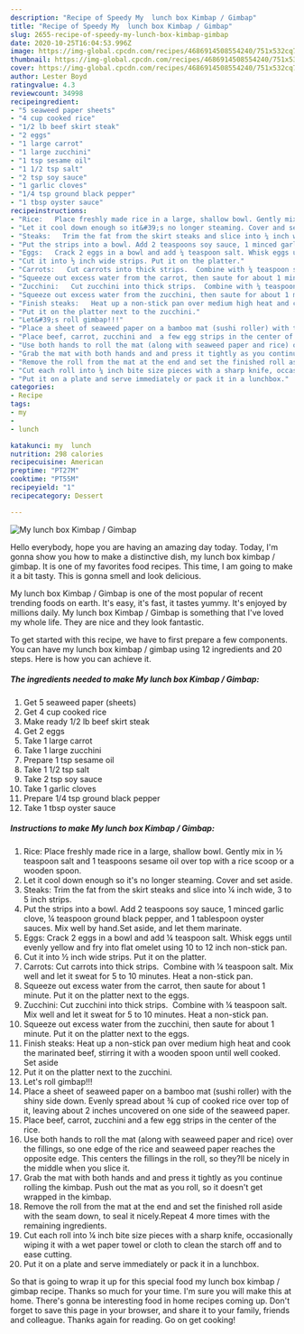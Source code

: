 ```yaml
---
description: "Recipe of Speedy My  lunch box Kimbap / Gimbap"
title: "Recipe of Speedy My  lunch box Kimbap / Gimbap"
slug: 2655-recipe-of-speedy-my-lunch-box-kimbap-gimbap
date: 2020-10-25T16:04:53.996Z
image: https://img-global.cpcdn.com/recipes/4686914508554240/751x532cq70/my-lunch-box-kimbap-gimbap-recipe-main-photo.jpg
thumbnail: https://img-global.cpcdn.com/recipes/4686914508554240/751x532cq70/my-lunch-box-kimbap-gimbap-recipe-main-photo.jpg
cover: https://img-global.cpcdn.com/recipes/4686914508554240/751x532cq70/my-lunch-box-kimbap-gimbap-recipe-main-photo.jpg
author: Lester Boyd
ratingvalue: 4.3
reviewcount: 34998
recipeingredient:
- "5 seaweed paper sheets"
- "4 cup cooked rice"
- "1/2 lb beef skirt steak"
- "2 eggs"
- "1 large carrot"
- "1 large zucchini"
- "1 tsp sesame oil"
- "1 1/2 tsp salt"
- "2 tsp soy sauce"
- "1 garlic cloves"
- "1/4 tsp ground black pepper"
- "1 tbsp oyster sauce"
recipeinstructions:
- "Rice:   Place freshly made rice in a large, shallow bowl. Gently mix in ½ teaspoon salt and 1 teaspoons sesame oil over top with a rice scoop or a wooden spoon."
- "Let it cool down enough so it&#39;s no longer steaming. Cover and set aside."
- "Steaks:   Trim the fat from the skirt steaks and slice into ¼ inch wide, 3 to 5 inch strips."
- "Put the strips into a bowl. Add 2 teaspoons soy sauce, 1 minced garlic clove, ¼ teaspoon ground black pepper, and 1 tablespoon oyster sauces. Mix well by hand.Set aside, and let them marinate."
- "Eggs:   Crack 2 eggs in a bowl and add ¼ teaspoon salt. Whisk eggs until evenly yellow and fry into flat omelet using 10 to 12 inch non-stick pan."
- "Cut it into ½ inch wide strips. Put it on the platter."
- "Carrots:   Cut carrots into thick strips.  Combine with ¼ teaspoon salt. Mix well and let it sweat for 5 to 10 minutes. Heat a non-stick pan."
- "Squeeze out excess water from the carrot, then saute for about 1 minute. Put it on the platter next to the eggs."
- "Zucchini:   Cut zucchini into thick strips.  Combine with ¼ teaspoon salt. Mix well and let it sweat for 5 to 10 minutes. Heat a non-stick pan."
- "Squeeze out excess water from the zucchini, then saute for about 1 minute. Put it on the platter next to the eggs."
- "Finish steaks:   Heat up a non-stick pan over medium high heat and cook the marinated beef, stirring it with a wooden spoon until well cooked. Set aside"
- "Put it on the platter next to the zucchini."
- "Let&#39;s roll gimbap!!!"
- "Place a sheet of seaweed paper on a bamboo mat (sushi roller) with the shiny side down. Evenly spread about ¾ cup of cooked rice over top of it, leaving about 2 inches uncovered on one side of the seaweed paper."
- "Place beef, carrot, zucchini and  a few egg strips in the center of the rice."
- "Use both hands to roll the mat (along with seaweed paper and rice) over the fillings, so one edge of the rice and seaweed paper reaches the opposite edge. This centers the fillings in the roll, so they?ll be nicely in the middle when you slice it."
- "Grab the mat with both hands and and press it tightly as you continue rolling the kimbap. Push out the mat as you roll, so it doesn&#39;t get wrapped in the kimbap."
- "Remove the roll from the mat at the end and set the finished roll aside with the seam down, to seal it nicely.Repeat 4 more times with the remaining ingredients."
- "Cut each roll into ¼ inch bite size pieces with a sharp knife, occasionally wiping it with a wet paper towel or cloth to clean the starch off and to ease cutting."
- "Put it on a plate and serve immediately or pack it in a lunchbox."
categories:
- Recipe
tags:
- my
- 
- lunch

katakunci: my  lunch 
nutrition: 298 calories
recipecuisine: American
preptime: "PT27M"
cooktime: "PT55M"
recipeyield: "1"
recipecategory: Dessert

---
```



![My  lunch box Kimbap / Gimbap](https://img-global.cpcdn.com/recipes/4686914508554240/751x532cq70/my-lunch-box-kimbap-gimbap-recipe-main-photo.jpg)

Hello everybody, hope you are having an amazing day today. Today, I'm gonna show you how to make a distinctive dish, my  lunch box kimbap / gimbap. It is one of my favorites food recipes. This time, I am going to make it a bit tasty. This is gonna smell and look delicious.

My  lunch box Kimbap / Gimbap is one of the most popular of recent trending foods on earth. It's easy, it's fast, it tastes yummy. It's enjoyed by millions daily. My  lunch box Kimbap / Gimbap is something that I've loved my whole life. They are nice and they look fantastic.




To get started with this recipe, we have to first prepare a few components. You can have my  lunch box kimbap / gimbap using 12 ingredients and 20 steps. Here is how you can achieve it.

<!--inarticleads1-->

##### The ingredients needed to make My  lunch box Kimbap / Gimbap:

1. Get 5 seaweed paper (sheets)
1. Get 4 cup cooked rice
1. Make ready 1/2 lb beef skirt steak
1. Get 2 eggs
1. Take 1 large carrot
1. Take 1 large zucchini
1. Prepare 1 tsp sesame oil
1. Take 1 1/2 tsp salt
1. Take 2 tsp soy sauce
1. Take 1 garlic cloves
1. Prepare 1/4 tsp ground black pepper
1. Take 1 tbsp oyster sauce




<!--inarticleads2-->

##### Instructions to make My  lunch box Kimbap / Gimbap:

1. Rice:   Place freshly made rice in a large, shallow bowl. Gently mix in ½ teaspoon salt and 1 teaspoons sesame oil over top with a rice scoop or a wooden spoon.
1. Let it cool down enough so it&#39;s no longer steaming. Cover and set aside.
1. Steaks:   Trim the fat from the skirt steaks and slice into ¼ inch wide, 3 to 5 inch strips.
1. Put the strips into a bowl. Add 2 teaspoons soy sauce, 1 minced garlic clove, ¼ teaspoon ground black pepper, and 1 tablespoon oyster sauces. Mix well by hand.Set aside, and let them marinate.
1. Eggs:   Crack 2 eggs in a bowl and add ¼ teaspoon salt. Whisk eggs until evenly yellow and fry into flat omelet using 10 to 12 inch non-stick pan.
1. Cut it into ½ inch wide strips. Put it on the platter.
1. Carrots:   Cut carrots into thick strips.  Combine with ¼ teaspoon salt. Mix well and let it sweat for 5 to 10 minutes. Heat a non-stick pan.
1. Squeeze out excess water from the carrot, then saute for about 1 minute. Put it on the platter next to the eggs.
1. Zucchini:   Cut zucchini into thick strips.  Combine with ¼ teaspoon salt. Mix well and let it sweat for 5 to 10 minutes. Heat a non-stick pan.
1. Squeeze out excess water from the zucchini, then saute for about 1 minute. Put it on the platter next to the eggs.
1. Finish steaks:   Heat up a non-stick pan over medium high heat and cook the marinated beef, stirring it with a wooden spoon until well cooked. Set aside
1. Put it on the platter next to the zucchini.
1. Let&#39;s roll gimbap!!!
1. Place a sheet of seaweed paper on a bamboo mat (sushi roller) with the shiny side down. Evenly spread about ¾ cup of cooked rice over top of it, leaving about 2 inches uncovered on one side of the seaweed paper.
1. Place beef, carrot, zucchini and  a few egg strips in the center of the rice.
1. Use both hands to roll the mat (along with seaweed paper and rice) over the fillings, so one edge of the rice and seaweed paper reaches the opposite edge. This centers the fillings in the roll, so they?ll be nicely in the middle when you slice it.
1. Grab the mat with both hands and and press it tightly as you continue rolling the kimbap. Push out the mat as you roll, so it doesn&#39;t get wrapped in the kimbap.
1. Remove the roll from the mat at the end and set the finished roll aside with the seam down, to seal it nicely.Repeat 4 more times with the remaining ingredients.
1. Cut each roll into ¼ inch bite size pieces with a sharp knife, occasionally wiping it with a wet paper towel or cloth to clean the starch off and to ease cutting.
1. Put it on a plate and serve immediately or pack it in a lunchbox.




So that is going to wrap it up for this special food my  lunch box kimbap / gimbap recipe. Thanks so much for your time. I'm sure you will make this at home. There's gonna be interesting food in home recipes coming up. Don't forget to save this page in your browser, and share it to your family, friends and colleague. Thanks again for reading. Go on get cooking!

